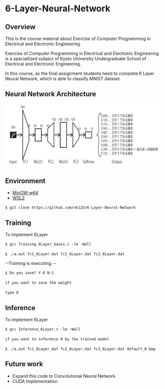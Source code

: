 # 6-Layer-Neural-Network

## Overview

This is the course material about Exercise of Computer Programming in Electrical and Electronic Engineering.

Exercise of Computer Programming in Electrical and Electronic Engineering is a speciallized subject of Kyoto University Undergraduate School of Electrical and Electronic Engineering.

In this course, as the final assignment students need to complete 6 Layer Neural Network, which is able to classify MNIST dataset.

## Neural Network Architecture

<img src = "https://github.com/nk12U/6-Layer-Neural-Network/blob/main/Neural Network Architecture.png">

## Environment

- [MinGW-w64](https://www.javadrive.jp/cstart/install/index6.html)
- [WSL2](https://learn.microsoft.com/ja-jp/windows/wsl/install)

```
$ git clone https://github.com/nk12U/6-Layer-Neural-Network
```

## Training

To implement 6Layer

```
$ gcc Training_6Layer_Gauss.c -lm -Wall

$ ./a.out fc1_6Layer.dat fc2_6Layer.dat fc3_6Layer.dat
```

--Training is executing.--

```
$ Do you save? Y-0 N-1

if you want to save the weight

type 0
```

## Inference

To implement 6Layer

```
$ gcc Inference_6Layer.c -lm -Wall

if you want to inference 0 by the trained model

$ ./a.out fc1_6Layer.dat fc2_6Layer.dat fc3_6Layer.dat default_0.bmp
```

## Future work

- Expand this code to Convolutional Neural Network.
- CUDA Implementation
